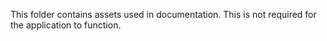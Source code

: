 This folder contains assets used in documentation. This is not required for the application to function.

